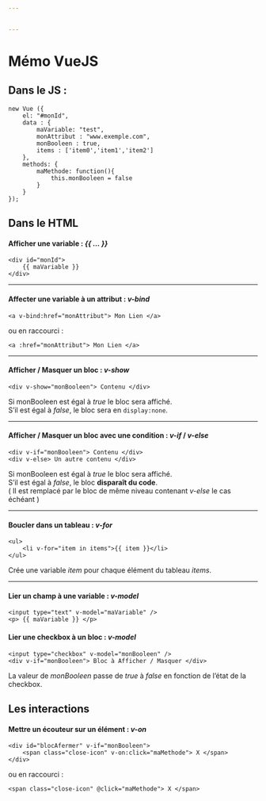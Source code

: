 ```yaml
---


---
```


<h1 id="mémo-vuejs">Mémo VueJS</h1>
<h2 id="dans-le-js-">Dans le JS :</h2>
<pre><code>new Vue ({
	el: "#monId",
	data : {
		maVariable: "test",
		monAttribut : "www.exemple.com",
		monBooleen : true,
		items : ['item0','item1','item2']
	},
	methods: {
		maMethode: function(){
			this.monBooleen = false
		}
	}
});
</code></pre>
<h2 id="dans-le-html">Dans le HTML</h2>
<h4 id="afficher-une-variable---...-">Afficher une variable : <em>{{ … }}</em></h4>
<pre><code>&lt;div id="monId"&gt;
	{{ maVariable }}
&lt;/div&gt;
</code></pre>
<hr>
<h4 id="affecter-une-variable-à-un-attribut--v-bind">Affecter une variable à un attribut : <em>v-bind</em></h4>
<pre><code>&lt;a v-bind:href="monAttribut"&gt; Mon Lien &lt;/a&gt;
</code></pre>
<p>ou en raccourci :</p>
<pre><code>&lt;a :href="monAttribut"&gt; Mon Lien &lt;/a&gt;
</code></pre>
<hr>
<h4 id="afficher--masquer-un-bloc--v-show">Afficher / Masquer un bloc : <em>v-show</em></h4>
<pre><code>&lt;div v-show="monBooleen"&gt; Contenu &lt;/div&gt;
</code></pre>
<p>Si monBooleen est égal à <em>true</em> le bloc sera affiché.<br>
S’il est égal à <em>false</em>, le bloc sera en <code>display:none</code>.</p>
<hr>
<h4 id="afficher--masquer-un-bloc-avec-une-condition--v-if--v-else">Afficher / Masquer un bloc avec une condition : <em>v-if</em> / <em>v-else</em></h4>
<pre><code>&lt;div v-if="monBooleen"&gt; Contenu &lt;/div&gt;
&lt;div v-else&gt; Un autre contenu &lt;/div&gt;
</code></pre>
<p>Si monBooleen est égal à <em>true</em> le bloc sera affiché.<br>
S’il est égal à <em>false</em>, le bloc <strong>disparaît du code</strong>.<br>
( Il est remplacé par le bloc de même niveau contenant <em>v-else</em> le cas échéant )</p>
<hr>
<h4 id="boucler-dans-un-tableau--v-for">Boucler dans un tableau : <em>v-for</em></h4>
<pre><code>&lt;ul&gt;
	&lt;li v-for="item in items"&gt;{{ item }}&lt;/li&gt;
&lt;/ul&gt;
</code></pre>
<p>Crée une variable <em>item</em> pour chaque élément du tableau <em>items</em>.</p>
<hr>
<h4 id="lier-un-champ-à-une-variable--v-model">Lier un champ à une variable : <em>v-model</em></h4>
<pre><code>&lt;input type="text" v-model="maVariable" /&gt;
&lt;p&gt; {{ maVariable }} &lt;/p&gt;
</code></pre>
<h4 id="lier-une-checkbox-à-un-bloc--v-model">Lier une checkbox à un bloc : <em>v-model</em></h4>
<pre><code>&lt;input type="checkbox" v-model="monBooleen" /&gt;
&lt;div v-if="monBooleen"&gt; Bloc à Afficher / Masquer &lt;/div&gt;
</code></pre>
<p>La valeur de <em>monBooleen</em> passe de <em>true</em> à <em>false</em> en fonction de l’état de la checkbox.</p>
<h2 id="les-interactions">Les interactions</h2>
<h4 id="mettre-un-écouteur-sur-un-élément--v-on">Mettre un écouteur sur un élément : <em>v-on</em></h4>
<pre><code>&lt;div id="blocAfermer" v-if="monBooleen"&gt;
	&lt;span class="close-icon" v-on:click="maMethode"&gt; X &lt;/span&gt;
&lt;/div&gt;
</code></pre>
<p>ou en raccourci :</p>
<pre><code>&lt;span class="close-icon" @click="maMethode"&gt; X &lt;/span&gt;
</code></pre>

